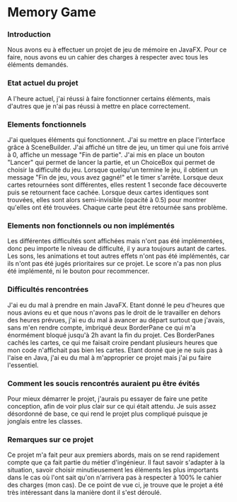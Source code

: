 
# Memory Game

### Introduction

Nous avons eu à effectuer un projet de jeu de mémoire en JavaFX. Pour ce faire, nous avons eu un cahier des charges à respecter avec tous les éléments demandés.


### Etat actuel du projet

A l'heure actuel, j'ai réussi à faire fonctionner certains éléments, mais d'autres que je n'ai pas réussi à mettre en place correctement.

### Elements fonctionnels

J'ai quelques éléments qui fonctionnent. J'ai su mettre en place l'interface grâce à SceneBuilder. J'ai affiché un titre de jeu, un timer qui une fois arrivé à 0, affiche un message "Fin de partie". J'ai mis en place un bouton "Lancer" qui permet de lancer la partie, et un ChoiceBox qui permet de choisir la difficulté du jeu. Lorsque quelqu'un termine le jeu, il obtient un message "Fin de jeu, vous avez gagné!" et le timer s'arrête. Lorsque deux cartes retournées sont différentes, elles restent 1 seconde face découverte puis se retournent face cachée. Lorsque deux cartes identiques sont trouvées, elles sont alors semi-invisible (opacité à 0.5) pour montrer qu'elles ont été trouvées. Chaque carte peut être retournée sans problème.

### Elements non fonctionnels ou non implémentés

Les différentes difficultés sont affichées mais n'ont pas été implémentées, donc peu importe le niveau de difficulté, il y aura toujours autant de cartes. Les sons, les animations et tout autres effets n'ont pas été implémentés, car ils n'ont pas été jugés prioritaires sur ce projet. Le score n'a pas non plus été implémenté, ni le bouton pour recommencer.

### Difficultés rencontrées

J'ai eu du mal à prendre en main JavaFX. Etant donné le peu d'heures que nous avions eu et que nous n'avons pas le droit de le travailler en dehors des heures prévues, j'ai eu du mal à avancer au départ surtout que j'avais, sans m'en rendre compte, imbriqué deux BorderPane ce qui m'a énormément bloqué jusqu'à 2h avant la fin du projet. Ces BorderPanes cachés les cartes, ce qui me faisait croire pendant plusieurs heures que mon code n'affichait pas bien les cartes. Etant donné que je ne suis pas à l'aise en Java, j'ai eu du mal à m'approprier ce projet mais j'ai pu faire l'essentiel.

### Comment les soucis rencontrés auraient pu être évités

Pour mieux démarrer le projet, j'aurais pu essayer de faire une petite conception, afin de voir plus clair sur ce qui était attendu. Je suis assez désordonné de base, ce qui rend le projet plus compliqué puisque je jonglais entre les classes.

### Remarques sur ce projet

Ce projet m'a fait peur aux premiers abords, mais on se rend rapidement compte que ça fait partie du métier d'ingénieur. Il faut savoir s'adapter à la situation, savoir choisir minutieusement les éléments les plus importants dans le cas où l'ont sait qu'on n'arrivera pas à respecter à 100% le cahier des charges (mon cas). De ce point de vue ci, je trouve que le projet a été très intéressant dans la manière dont il s'est déroulé.
